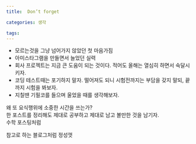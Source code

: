 ```yaml
---
title:  Don’t forget

categories: 생각

tags: 
---
```


  
   
- 모르는것을 그냥 넘어가지 않았던 첫 마음가짐  
- 아미스타그램을 만들면서 늘었던 실력  
- 회사 프로젝트는 지금 큰 도움이 되는 것이다. 적어도 올해는 열심히 하면서 숙달시키자.  
- 코딩 테스트때는 포기하지 말자. 떨어져도 되니 시험전까지는 부담을 갖지 말되, 끝까지 시험을 봐보자.  
- 지칠땐 기필코를 들으며 울었을 때를 생각해보자.  
   
왜 또 요식행위에 소중한 시간을 쓰는가?  
한 포스트를 정리해도 제대로 공부하고 제대로 남고 볼만한 것을 남기자.  
수학 포스팅처럼  
   
참고로 하는 블로그처럼 정성껏  
  
